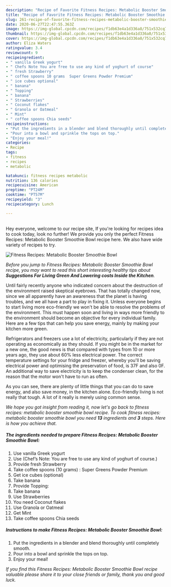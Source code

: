 ```yaml
---
description: "Recipe of Favorite Fitness Recipes: Metabolic Booster Smoothie Bowl"
title: "Recipe of Favorite Fitness Recipes: Metabolic Booster Smoothie Bowl"
slug: 261-recipe-of-favorite-fitness-recipes-metabolic-booster-smoothie-bowl
date: 2020-06-27T22:47:55.363Z
image: https://img-global.cpcdn.com/recipes/f1db63e4a1d336a8/751x532cq70/fitness-recipes-metabolic-booster-smoothie-bowl-recipe-main-photo.jpg
thumbnail: https://img-global.cpcdn.com/recipes/f1db63e4a1d336a8/751x532cq70/fitness-recipes-metabolic-booster-smoothie-bowl-recipe-main-photo.jpg
cover: https://img-global.cpcdn.com/recipes/f1db63e4a1d336a8/751x532cq70/fitness-recipes-metabolic-booster-smoothie-bowl-recipe-main-photo.jpg
author: Eliza Waters
ratingvalue: 3.4
reviewcount: 9
recipeingredient:
- " vanilla Greek yogurt"
- " Chefs Note You are free to use any kind of yoghurt of course"
- " fresh Strawberry"
- " coffee spoons 10 grams  Super Greens Powder Premium"
- " ice cubes optional"
- " banana"
- " Topping"
- " banana"
- " Strawberries"
- " Coconut flakes"
- " Granola or Oatmeal"
- " Mint"
- " coffee spoons Chia seeds"
recipeinstructions:
- "Put the ingredients in a blender and blend thoroughly until completely smooth."
- "Pour into a bowl and sprinkle the tops on top."
- "Enjoy your meal!"
categories:
- Recipe
tags:
- fitness
- recipes
- metabolic

katakunci: fitness recipes metabolic 
nutrition: 136 calories
recipecuisine: American
preptime: "PT24M"
cooktime: "PT57M"
recipeyield: "3"
recipecategory: Lunch

---
```

<br>
Hey everyone, welcome to our recipe site, If you're looking for recipes idea to cook today, look no further! We provide you only the perfect Fitness Recipes: Metabolic Booster Smoothie Bowl recipe here. We also have wide variety of recipes to try.
<br>


![Fitness Recipes: Metabolic Booster Smoothie Bowl](https://img-global.cpcdn.com/recipes/f1db63e4a1d336a8/751x532cq70/fitness-recipes-metabolic-booster-smoothie-bowl-recipe-main-photo.jpg)

<i>Before you jump to Fitness Recipes: Metabolic Booster Smoothie Bowl recipe, you may want to read this short interesting healthy tips about 
<strong>Suggestions For Living Green And Lowering costs Inside the Kitchen</strong>.</i>
</br>

Until fairly recently anyone who indicated concern about the destruction of the environment raised skeptical eyebrows. That has totally changed now, since we all apparently have an awareness that the planet is having troubles, and we all have a part to play in fixing it. Unless everyone begins to start living more eco-friendly we won't be able to resolve the problems of the environment. This must happen soon and living in ways more friendly to the environment should become an objective for every individual family. Here are a few tips that can help you save energy, mainly by making your kitchen more green.

Refrigerators and freezers use a lot of electricity, particularly if they are not operating as economically as they should. If you might be in the market for a new one, the good news is that compared with types from 10 or more years ago, they use about 60% less electrical power. The correct temperature settings for your fridge and freezer, whereby you'll be saving electrical power and optimising the preservation of food, is 37F and also 0F. An additional way to save electricity is to keep the condenser clean, for the reason that the motor won't have to run as often.

As you can see, there are plenty of little things that you can do to save energy, and also save money, in the kitchen alone. Eco-friendly living is not really that tough. A lot of it really is merely using common sense.


<i>We hope you got insight from reading it, now let's go back to fitness recipes: metabolic booster smoothie bowl recipe. To cook fitness recipes: metabolic booster smoothie bowl you need <strong>13</strong> ingredients and <strong>3</strong> steps. Here is how you achieve that.
</i>

##### The ingredients needed to prepare Fitness Recipes: Metabolic Booster Smoothie Bowl:

1. Use  vanilla Greek yogurt
1. Use  (Chef’s Note: You are free to use any kind of yoghurt of course.)
1. Provide  fresh Strawberry
1. Take  coffee spoons (10 grams) : Super Greens Powder Premium
1. Get  ice cubes (optional)
1. Take  banana
1. Provide  Topping:
1. Take  banana
1. Use  Strawberries
1. You need  Coconut flakes
1. Use  Granola or Oatmeal
1. Get  Mint
1. Take  coffee spoons Chia seeds


##### Instructions to make Fitness Recipes: Metabolic Booster Smoothie Bowl:

1. Put the ingredients in a blender and blend thoroughly until completely smooth.
1. Pour into a bowl and sprinkle the tops on top.
1. Enjoy your meal!


<i>If you find this Fitness Recipes: Metabolic Booster Smoothie Bowl recipe valuable please share it to your close friends or family, thank you and good luck.</i>
